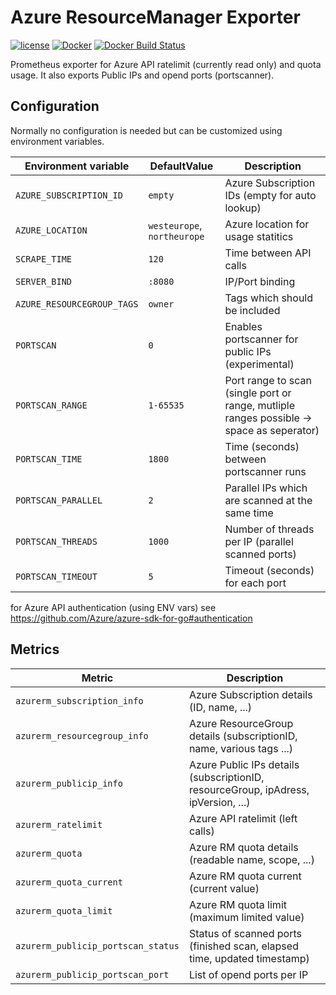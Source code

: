 Azure ResourceManager Exporter
==============================

[![license](https://img.shields.io/github/license/mblaschke/azure-resourcemanager-exporter.svg)](https://github.com/mblaschke/azure-resourcemanager-exporter/blob/master/LICENSE)
[![Docker](https://img.shields.io/badge/docker-mblaschke%2Fazure--resourcemanager--exporter-blue.svg?longCache=true&style=flat&logo=docker)](https://hub.docker.com/r/mblaschke/azure-resourcemanager-exporter/)
[![Docker Build Status](https://img.shields.io/docker/build/mblaschke/azure-resourcemanager-exporter.svg)](https://hub.docker.com/r/mblaschke/azure-resourcemanager-exporter/)

Prometheus exporter for Azure API ratelimit (currently read only) and quota usage. It also exports Public IPs and opend ports (portscanner).

Configuration
-------------

Normally no configuration is needed but can be customized using environment variables.

| Environment variable              | DefaultValue                | Description                                                       |
|-----------------------------------|-----------------------------|-------------------------------------------------------------------|
| `AZURE_SUBSCRIPTION_ID`           | `empty`                     | Azure Subscription IDs (empty for auto lookup)                    |
| `AZURE_LOCATION`                  | `westeurope`, `northeurope` | Azure location for usage statitics                                |
| `SCRAPE_TIME`                     | `120`                       | Time between API calls                                            |
| `SERVER_BIND`                     | `:8080`                     | IP/Port binding                                                   |
| `AZURE_RESOURCEGROUP_TAGS`        | `owner`                     | Tags which should be included                                     |
| `PORTSCAN`                        | `0`                         | Enables portscanner for public IPs (experimental)                 |
| `PORTSCAN_RANGE`                  | `1-65535`                   | Port range to scan (single port or range, mutliple ranges possible -> space as seperator)  |
| `PORTSCAN_TIME`                   | `1800`                      | Time (seconds) between portscanner runs                           |
| `PORTSCAN_PARALLEL`               | `2`                         | Parallel IPs which are scanned at the same time                   |
| `PORTSCAN_THREADS`                | `1000`                      | Number of threads per IP (parallel scanned ports)                 |
| `PORTSCAN_TIMEOUT`                | `5`                         | Timeout (seconds) for each port                                   |

for Azure API authentication (using ENV vars) see https://github.com/Azure/azure-sdk-for-go#authentication

Metrics
-------

| Metric                              | Description                                                                           |
|-------------------------------------|---------------------------------------------------------------------------------------|
| `azurerm_subscription_info`         | Azure Subscription details (ID, name, ...)                                            |
| `azurerm_resourcegroup_info`        | Azure ResourceGroup details (subscriptionID, name, various tags ...)                  |
| `azurerm_publicip_info`             | Azure Public IPs details (subscriptionID, resourceGroup, ipAdress, ipVersion, ...)    |
| `azurerm_ratelimit`                 | Azure API ratelimit (left calls)                                                      |
| `azurerm_quota`                     | Azure RM quota details (readable name, scope, ...)                                    |
| `azurerm_quota_current`             | Azure RM quota current (current value)                                                |
| `azurerm_quota_limit`               | Azure RM quota limit (maximum limited value)                                          |
| `azurerm_publicip_portscan_status`  | Status of scanned ports (finished scan, elapsed time, updated timestamp)              |
| `azurerm_publicip_portscan_port`    | List of opend ports per IP                                                            |
